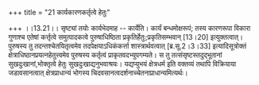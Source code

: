 +++
title = "21 कार्यकारणकर्तृत्वे हेतुः"

+++
।।13.21।। सृष्ट्यां तयोः कार्यभेदमाह -- कार्येति। कार्यं बन्धमोक्षरूपं;
तस्य कारणरूपा विकारा गुणाश्च एतेषां कर्त्तृत्वे समुत्पादकत्वे
पुरुषाधिष्ठिता प्रकृतिर्हेतुः;प्रकृतिसम्भवान् \[13।20\] इत्युक्तत्वात्।
पुरुषस्य तु तदन्तश्चेतयितृत्वमेव तदपेक्षयाऽधिकंकर्त्ता
शास्त्रार्थवत्वात् \[ब्र.सू.2।3।33\] इत्यादिसूत्रोक्तं
क्षेत्राधिष्ठानप्रयत्नहेतुत्त्वमेव पुरुषस्य कर्तृत्वं
प्राकृतवदभ्युपगम्यते। स तु तत्संसृष्टस्तदुद्भूतानां
सुखदुःखानां,भोक्तृत्वे हेतुः सुखदुःखाद्यनुभवाश्रयः। यद्यप्युभयं
क्षेत्रधर्म इति वक्तव्यं तथापि विक्रियाया जडावसानत्वात्
क्षेत्रप्राधान्यं भोगस्य चिदवसानत्वदर्शनाच्चेतनाप्राधान्यमित्यर्थः।
